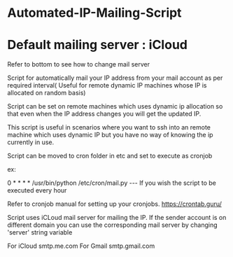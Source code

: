 # Automated-IP-Mailing-Script

# Default mailing server : iCloud
Refer to bottom to see how to change mail server

Script for automatically mail your IP address from your mail account as per required interval( Useful for remote dynamic IP machines whose IP is allocated on random basis)

Script can be set on remote machines which uses dynamic ip allocation so that even when the IP address changes you will get the updated IP.

This script is useful in scenarios where you want to ssh into an remote machine which uses dynamic IP but you have no way of knowing the ip currently in use.

Script can be moved to cron folder in etc and set to execute as cronjob

ex:

0 * * * * /usr/bin/python /etc/cron/mail.py  --- If you wish the script to be executed every hour

Refer to cronjob manual for setting up your cronjobs.
https://crontab.guru/

Script uses iCLoud mail server for mailing the IP. If the sender account is on different domain you can use the corresponding mail server by changing 'server' string variable

For iCloud smtp.me.com
For Gmail smtp.gmail.com







